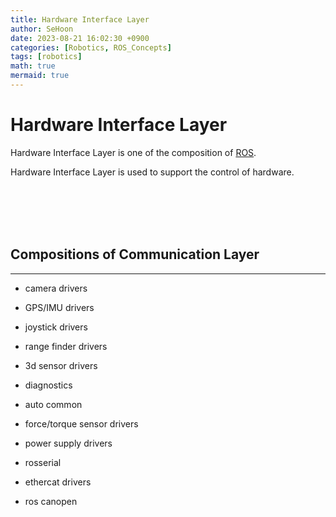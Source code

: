 ```yaml
---
title: Hardware Interface Layer
author: SeHoon
date: 2023-08-21 16:02:30 +0900
categories: [Robotics, ROS_Concepts]
tags: [robotics]
math: true
mermaid: true
---
```


# Hardware Interface Layer

Hardware Interface Layer is one of the composition of [ROS](https://csh970605.github.io/posts/ROS/).<br>

Hardware Interface Layer is used to support the control of hardware.

<br><br><br><br>


## Compositions of Communication Layer
---

+ camera drivers

+ GPS/IMU drivers

+ joystick drivers

+ range finder drivers

+ 3d sensor drivers

+ diagnostics

+ auto common

+ force/torque sensor drivers

+ power supply drivers

+ rosserial

+ ethercat drivers

+ ros canopen
